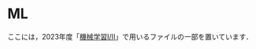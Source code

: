 # ML

ここには，2023年度「[機械学習I/II](https://www-tlab.math.ryukoku.ac.jp/wiki/?ML/2023)」で用いるファイルの一部を置いています．
